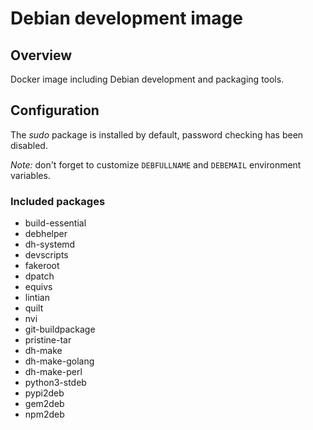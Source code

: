 # Debian development image

## Overview
Docker image including Debian development and packaging tools.

## Configuration
The _sudo_ package is installed by default, password checking has been disabled.

_Note:_ don't forget to customize `DEBFULLNAME` and `DEBEMAIL` environment variables.

### Included packages
* build-essential
* debhelper
* dh-systemd
* devscripts
* fakeroot
* dpatch
* equivs
* lintian
* quilt
* nvi
* git-buildpackage
* pristine-tar
* dh-make
* dh-make-golang
* dh-make-perl
* python3-stdeb
* pypi2deb
* gem2deb
* npm2deb
